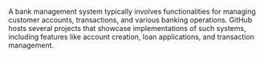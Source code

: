 A bank management system typically involves functionalities for managing customer accounts, transactions, and various banking operations. GitHub hosts several projects that showcase implementations of such systems, including features like account creation, loan applications, and transaction management.
